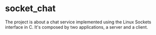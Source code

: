 # socket_chat
The project is about a chat service implemented using the Linux Sockets interface in C. It's composed by two applications, a server and a client.
